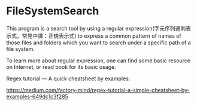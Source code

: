 # FileSystemSearch

This program is a search tool by using a regular expression(字元序列通則表示式，常見中譯：正規表示式) to express a common pattern of names of those files and folders which you want to search under a specific path of a file system.

To learn more about regular expression, one can find some basic resource on Internet, or read book for its basic usage.

Regex tutorial — A quick cheatsheet by examples:

https://medium.com/factory-mind/regex-tutorial-a-simple-cheatsheet-by-examples-649dc1c3f285
